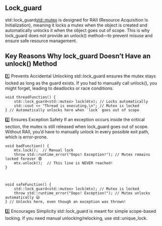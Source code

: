 ## Lock_guard

std::lock_guard<std::mutex> is designed for RAII (Resource Acquisition Is Initialization), meaning it locks a mutex when the object is created and automatically unlocks it when the object goes out of scope. This is why lock_guard does not provide an unlock() method—to prevent misuse and ensure safe resource management.

## Key Reasons Why lock_guard Doesn’t Have an unlock() Method

1️⃣ Prevents Accidental Unlocking
std::lock_guard ensures the mutex stays locked as long as the guard exists.
If you had to manually call unlock(), you might forget, leading to deadlocks or race conditions.
```
void threadFunction() {
    std::lock_guard<std::mutex> lock(mtx); // Locks automatically
    std::cout << "Thread is executing.\n"; // Mutex is locked
} // Automatically unlocks here when `lock` goes out of scope

```

2️⃣ Ensures Exception Safety
If an exception occurs inside the critical section, the mutex is still released when lock_guard goes out of scope.
Without RAII, you’d have to manually unlock in every possible exit path, which is error-prone.

```
void badFunction() {
    mtx.lock();  // Manual lock
    throw std::runtime_error("Oops! Exception!"); // Mutex remains locked forever 😨
    mtx.unlock();  // This line is NEVER reached!
}



void safeFunction() {
    std::lock_guard<std::mutex> lock(mtx); // Mutex is locked
    throw std::runtime_error("Oops! Exception!"); // Mutex unlocks automatically 😃
} // Unlocks here, even though an exception was thrown!

```

3️⃣ Encourages Simplicity
std::lock_guard is meant for simple scope-based locking.
If you need manual unlocking/relocking, use std::unique_lock.
